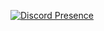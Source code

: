 [![Discord Presence](https://lanyard.cnrad.dev/api/893615754040197201)](https://discord.com/users/893615754040197201)
